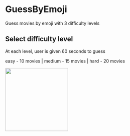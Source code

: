 # GuessByEmoji
Guess movies by emoji with 3 difficulty levels

## Select difficulty level

At each level, user is given 60 seconds to guess

easy - 10 movies | medium - 15 movies | hard - 20 movies

<img src="https://user-images.githubusercontent.com/105456398/195869688-473ced5a-cbce-4597-a453-f3394208a9f8.png" width="200" />
